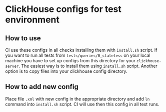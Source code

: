 # ClickHouse configs for test environment

## How to use
CI use these configs in all checks installing them with `install.sh` script. If you want to run all tests from `tests/queries/0_stateless` on your local machine you have to set up configs from this directory for your `clickhouse-server`. The easiest way is to install them using `install.sh` script. Another option is to copy files into your clickhouse config directory.

## How to add new config

Place file `.xml` with new config in the appropriate directory and add `ln` command into `install.sh` script. CI will use then this config in all test runs.
